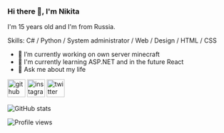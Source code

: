 ### Hi there 👋, I'm Nikita
I'm 15 years old and I'm from Russia. 

Skills: C# / Python / System administrator / Web / Design / HTML / CSS

- 🔭 I’m currently working on own server minecraft
- 🌱 I'm currently learning ASP.NET and in the future React
- 💬 Ask me about my life 


[<img src='https://cdn.jsdelivr.net/npm/simple-icons@3.0.1/icons/github.svg' alt='github' height='40'>](https://github.com/1thenikita)  [<img src='https://cdn.jsdelivr.net/npm/simple-icons@3.0.1/icons/instagram.svg' alt='instagram' height='40'>](https://www.instagram.com/nlk801/)  [<img src='https://cdn.jsdelivr.net/npm/simple-icons@3.0.1/icons/twitter.svg' alt='twitter' height='40'>](https://twitter.com/https://twitter.com/nlk801)

![GitHub stats](https://github-readme-stats.vercel.app/api?username=1thenikita&show_icons=true)  

![Profile views](https://gpvc.arturio.dev/1thenikita)  
